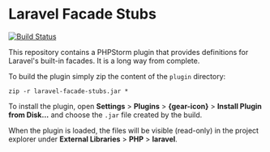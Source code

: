 # Laravel Facade Stubs

[![Build Status](https://travis-ci.org/darrenedale/laravel-facade-stubs.svg?branch=main)](https://travis-ci.org/darrenedale/laravel-facade-stubs)

This repository contains a PHPStorm plugin that provides definitions for Laravel's built-in facades. It is a long way
from complete.

To build the plugin simply zip the content of the `plugin` directory:

    zip -r laravel-facade-stubs.jar *

To install the plugin, open **Settings** > **Plugins** > **{gear-icon}** > **Install Plugin from Disk...** and choose
the `.jar` file created by the build.

When the plugin is loaded, the files will be visible (read-only) in the project explorer under **External Libraries** >
**PHP** > **laravel**.
